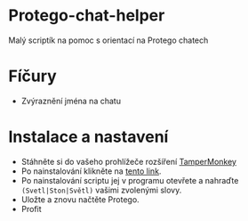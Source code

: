 # Protego-chat-helper
Malý scriptík na pomoc s orientací na Protego chatech
# Fíčury
- Zvýraznění jména na chatu
# Instalace a nastavení
- Stáhněte si do vašeho prohlížeče rozšíření [TamperMonkey](https://www.tampermonkey.net/)
- Po nainstalování klikněte na [tento link](https://raw.githubusercontent.com/WagagaCZ/Protego-chat-helper/main/Protego-Highlight.user.js).
- Po nainstalování scriptu jej v programu otevřete a nahraďte ```(Svetl|Ston|Světl)``` vašimi zvolenými slovy.
- Uložte a znovu načtěte Protego.
- Profit
